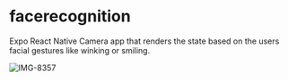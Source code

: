 # facerecognition

Expo React Native Camera app that renders the state based on the users facial gestures like winking or smiling.

![IMG-8357](https://user-images.githubusercontent.com/120285761/212302083-dd217206-a86f-4174-b426-298bbf338dc0.PNG)
